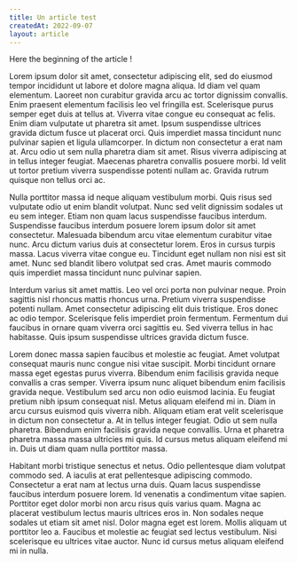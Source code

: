 ```yaml
---
title: Un article test
createdAt: 2022-09-07
layout: article
---
```


Here the beginning of the article !

<!-- more -->

Lorem ipsum dolor sit amet, consectetur adipiscing elit, sed do eiusmod tempor incididunt ut labore et dolore magna aliqua. Id diam vel quam elementum. Laoreet non curabitur gravida arcu ac tortor dignissim convallis. Enim praesent elementum facilisis leo vel fringilla est. Scelerisque purus semper eget duis at tellus at. Viverra vitae congue eu consequat ac felis. Enim diam vulputate ut pharetra sit amet. Ipsum suspendisse ultrices gravida dictum fusce ut placerat orci. Quis imperdiet massa tincidunt nunc pulvinar sapien et ligula ullamcorper. In dictum non consectetur a erat nam at. Arcu odio ut sem nulla pharetra diam sit amet. Risus viverra adipiscing at in tellus integer feugiat. Maecenas pharetra convallis posuere morbi. Id velit ut tortor pretium viverra suspendisse potenti nullam ac. Gravida rutrum quisque non tellus orci ac.

Nulla porttitor massa id neque aliquam vestibulum morbi. Quis risus sed vulputate odio ut enim blandit volutpat. Nunc sed velit dignissim sodales ut eu sem integer. Etiam non quam lacus suspendisse faucibus interdum. Suspendisse faucibus interdum posuere lorem ipsum dolor sit amet consectetur. Malesuada bibendum arcu vitae elementum curabitur vitae nunc. Arcu dictum varius duis at consectetur lorem. Eros in cursus turpis massa. Lacus viverra vitae congue eu. Tincidunt eget nullam non nisi est sit amet. Nunc sed blandit libero volutpat sed cras. Amet mauris commodo quis imperdiet massa tincidunt nunc pulvinar sapien.

Interdum varius sit amet mattis. Leo vel orci porta non pulvinar neque. Proin sagittis nisl rhoncus mattis rhoncus urna. Pretium viverra suspendisse potenti nullam. Amet consectetur adipiscing elit duis tristique. Eros donec ac odio tempor. Scelerisque felis imperdiet proin fermentum. Fermentum dui faucibus in ornare quam viverra orci sagittis eu. Sed viverra tellus in hac habitasse. Quis ipsum suspendisse ultrices gravida dictum fusce.

Lorem donec massa sapien faucibus et molestie ac feugiat. Amet volutpat consequat mauris nunc congue nisi vitae suscipit. Morbi tincidunt ornare massa eget egestas purus viverra. Bibendum enim facilisis gravida neque convallis a cras semper. Viverra ipsum nunc aliquet bibendum enim facilisis gravida neque. Vestibulum sed arcu non odio euismod lacinia. Eu feugiat pretium nibh ipsum consequat nisl. Metus aliquam eleifend mi in. Diam in arcu cursus euismod quis viverra nibh. Aliquam etiam erat velit scelerisque in dictum non consectetur a. At in tellus integer feugiat. Odio ut sem nulla pharetra. Bibendum enim facilisis gravida neque convallis. Urna et pharetra pharetra massa massa ultricies mi quis. Id cursus metus aliquam eleifend mi in. Duis ut diam quam nulla porttitor massa.

Habitant morbi tristique senectus et netus. Odio pellentesque diam volutpat commodo sed. A iaculis at erat pellentesque adipiscing commodo. Consectetur a erat nam at lectus urna duis. Quam lacus suspendisse faucibus interdum posuere lorem. Id venenatis a condimentum vitae sapien. Porttitor eget dolor morbi non arcu risus quis varius quam. Magna ac placerat vestibulum lectus mauris ultrices eros in. Non sodales neque sodales ut etiam sit amet nisl. Dolor magna eget est lorem. Mollis aliquam ut porttitor leo a. Faucibus et molestie ac feugiat sed lectus vestibulum. Nisi scelerisque eu ultrices vitae auctor. Nunc id cursus metus aliquam eleifend mi in nulla.